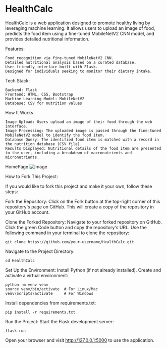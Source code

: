 # HealthCalc
HealthCalc is a web application designed to promote healthy living by leveraging machine learning. It allows users to upload an image of food, predicts the food item using a fine-tuned MobileNetV2 CNN model, and provides detailed nutritional information.

Features:

    Food recognition via fine-tuned MobileNetV2 CNN.
    Detailed nutritional analysis based on a curated database.
    User-friendly interface built with Flask.
    Designed for individuals seeking to monitor their dietary intake.

Tech Stack:

    Backend: Flask
    Frontend: HTML, CSS, Bootstrap
    Machine Learning Model: MobileNetV2
    Database: CSV for nutrition values

How It Works

    Image Upload: Users upload an image of their food through the web interface.
    Image Processing: The uploaded image is passed through the fine-tuned MobileNetV2 model to identify the food item.
    Database Query: The identified food item is matched with a record in the nutrition database (CSV file).
    Results Displayed: Nutritional details of the food item are presented to the user, including a breakdown of macronutrients and micronutrients.

HomePage
![image](https://github.com/user-attachments/assets/d987f304-931d-4d23-a45d-69a7c52450c1)

How to Fork This Project:

If you would like to fork this project and make it your own, follow these steps:

Fork the Repository:
Click on the Fork button at the top-right corner of this repository's page on GitHub.
This will create a copy of the repository in your GitHub account.

Clone the Forked Repository:
Navigate to your forked repository on GitHub.
Click the green Code button and copy the repository's URL.
Use the following command in your terminal to clone the repository:

    git clone https://github.com/your-username/HealthCalc.git

Navigate to the Project Directory:

    cd HealthCalc

Set Up the Environment:
Install Python (if not already installed).
Create and activate a virtual environment:

    python -m venv venv
    source venv/bin/activate  # For Linux/Mac
    venv\Scripts\activate     # For Windows

Install dependencies from requirements.txt:

    pip install -r requirements.txt

Run the Project:
Start the Flask development server:

    flask run

Open your browser and visit http://127.0.0.1:5000 to use the application.

